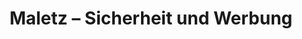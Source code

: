 ---
title: "Maletz – Sicherheit und Werbung"
url: /osnabrueck/maletz-sicherheit-und-werbung/
shop: Allgemein
---